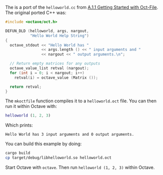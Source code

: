 The is a port of the `helloworld.cc` from [A.1.1 Getting Started with Oct-File](https://octave.org/doc/interpreter/Getting-Started-with-Oct_002dFiles.html#Getting-Started-with-Oct_002dFiles). The original ported C++ was:

``` cc
#include <octave/oct.h>

DEFUN_DLD (helloworld, args, nargout,
           "Hello World Help String")
{
  octave_stdout << "Hello World has "
                << args.length () << " input arguments and "
                << nargout << " output arguments.\n";

  // Return empty matrices for any outputs
  octave_value_list retval (nargout);
  for (int i = 0; i < nargout; i++)
    retval(i) = octave_value (Matrix ());

  return retval;
}
```

The `mkoctfile` function compiles it to a `helloworld.oct` file. You can then run it within Octave with:
``` m
helloworld (1, 2, 3)
```
Which prints:
```
Hello World has 3 input arguments and 0 output arguments.
```

You can build this example by doing:
``` sh
cargo build
cp target/debug/libhelloworld.so helloworld.oct
```

Start Octave with `octave`. Then run `helloworld (1, 2, 3)` within Octave.